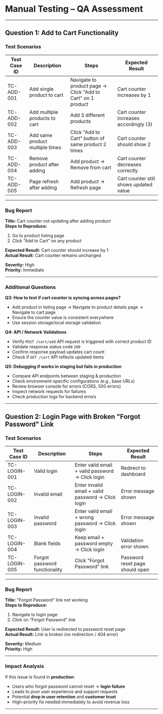 # Manual Testing – QA Assessment

---

## Question 1: Add to Cart Functionality

### Test Scenarios

| Test Case ID | Description                            | Steps                                                                 | Expected Result                                |
|--------------|----------------------------------------|----------------------------------------------------------------------|------------------------------------------------|
| TC-ADD-001   | Add single product to cart             | Navigate to product page → Click "Add to Cart" on 1 product          | Cart counter increases by 1                    |
| TC-ADD-002   | Add multiple products to cart          | Add 3 different products                                             | Cart counter increases accordingly (3)         |
| TC-ADD-003   | Add same product multiple times        | Click "Add to Cart" button of same product 2 times                   | Cart counter should show 2                     |
| TC-ADD-004   | Remove product after adding            | Add product → Remove from cart                                       | Cart counter decreases correctly               |
| TC-ADD-005   | Page refresh after adding              | Add product → Refresh page                                           | Cart counter still shows updated value         |

---

### Bug Report

**Title:** Cart counter not updating after adding product  
**Steps to Reproduce:**
1. Go to product listing page  
2. Click "Add to Cart" on any product  

**Expected Result:** Cart counter should increase by 1  
**Actual Result:** Cart counter remains unchanged  

**Severity:** High  
**Priority:** Immediate  

---

### Additional Questions

**Q3: How to test if cart counter is syncing across pages?**  
- Add product in listing page → Navigate to product details page → Navigate to cart page  
- Ensure the counter value is consistent everywhere  
- Use session storage/local storage validation  

**Q4: API / Network Validations**  
- Verify `POST /cart/add` API request is triggered with correct product ID  
- Validate response status code `200`  
- Confirm response payload updates cart count  
- Check if `GET /cart` API reflects updated items  

**Q5: Debugging if works in staging but fails in production**  
- Compare API endpoints between staging & production  
- Check environment-specific configurations (e.g., base URLs)  
- Review browser console for errors (CORS, 500 errors)  
- Inspect network requests for failures  
- Check production logs for backend errors  

---

## Question 2: Login Page with Broken "Forgot Password" Link

### Test Scenarios

| Test Case ID | Description                     | Steps                                                               | Expected Result                         |
|--------------|---------------------------------|---------------------------------------------------------------------|-----------------------------------------|
| TC-LOGIN-001 | Valid login                     | Enter valid email + valid password → Click login                     | Redirect to dashboard                    |
| TC-LOGIN-002 | Invalid email                   | Enter invalid email + valid password → Click login                   | Error message shown                      |
| TC-LOGIN-003 | Invalid password                | Enter valid email + wrong password → Click login                     | Error message shown                      |
| TC-LOGIN-004 | Blank fields                    | Keep email + password empty → Click login                            | Validation error shown                   |
| TC-LOGIN-005 | Forgot password functionality   | Click "Forgot Password" link                                         | Password reset page should open          |

---

### Bug Report

**Title:** "Forgot Password" link not working  
**Steps to Reproduce:**
1. Navigate to login page  
2. Click on "Forgot Password" link  

**Expected Result:** User is redirected to password reset page  
**Actual Result:** Link is broken (no redirection / 404 error)  

**Severity:** Medium  
**Priority:** High  

---

### Impact Analysis

If this issue is found in **production**:  
- Users who forgot password cannot reset → **login failure**  
- Leads to poor user experience and support requests  
- Potential **drop in user retention** and **customer trust**  
- High-priority fix needed immediately to avoid revenue loss  

---
